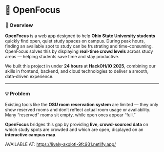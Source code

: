 # 🧭 OpenFocus  

### 🚀 Overview  
**OpenFocus** is a web app designed to help **Ohio State University students** quickly find open, quiet study spaces on campus. During peak hours, finding an available spot to study can be frustrating and time-consuming.  
OpenFocus solves this by displaying **real-time crowd levels** across study areas — helping students save time and stay productive.  

We built this project in under **24 hours** at **HackOH/IO 2025**, combining our skills in frontend, backend, and cloud technologies to deliver a smooth, data-driven experience.  

---

### 💡 Problem  
Existing tools like the **OSU room reservation system** are limited — they only show reserved rooms and don’t reflect actual room usage or availability. Many “reserved” rooms sit empty, while open ones appear “full.”  

**OpenFocus** bridges this gap by providing **live, crowd-sourced data** on which study spots are crowded and which are open, displayed on an **interactive campus map**.  

AVAILABLE AT: https://lively-axolotl-9fc931.netlify.app/
